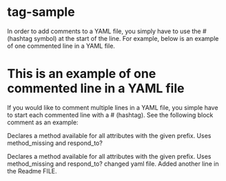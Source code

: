 # tag-sample

In order to add comments to a YAML file, you simply have to use the # (hashtag symbol) at the start of the line. For example, below is an example of one commented line in a YAML file. 

# This is an example of one commented line in a YAML file

If you would like to comment multiple lines in a YAML file, you simple have to start each commented line with a # (hashtag). See the following block comment as an example:

Declares a method available for all attributes with the given prefix. 
Uses method_missing and respond_to?

Declares a method available for all attributes with the given prefix.
Uses method_missing and respond_to?
changed yaml file.
Added another line in the Readme FILE.